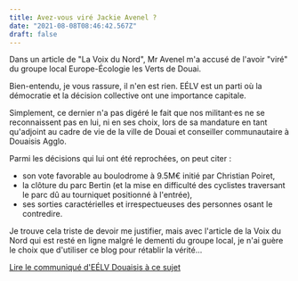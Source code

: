 ```yaml
---
title: Avez-vous viré Jackie Avenel ?
date: "2021-08-08T08:46:42.567Z"
draft: false
---
```


Dans un article de "La Voix du Nord", Mr Avenel m'a accusé de l'avoir "viré" du groupe local Europe-Écologie les Verts de Douai.

Bien-entendu, je vous rassure, il n'en est rien. EÉLV est un parti où la démocratie et la décision collective ont une importance capitale.

Simplement, ce dernier n'a pas digéré le fait que nos militant·es ne se reconnaissent pas en lui, ni en ses choix, lors de sa mandature en tant qu'adjoint au cadre de vie de la ville de Douai et conseiller communautaire à Douaisis Agglo.

Parmi les décisions qui lui ont été reprochées, on peut citer :

- son vote favorable au boulodrome à 9.5M€ initié par Christian Poiret,
- la clôture du parc Bertin (et la mise en difficulté des cyclistes traversant le parc dû au tourniquet positionné à l'entrée),
- ses sorties caractérielles et irrespectueuses des personnes osant le contredire.

Je trouve cela triste de devoir me justifier, mais avec l'article de la Voix du Nord qui est resté en ligne malgré le dementi du groupe local, je n'ai guère le choix que d'utiliser ce blog pour rétablir la vérité...

[Lire le communiqué d'EÉLV Douaisis à ce sujet](https://drive.google.com/file/d/1hXTDEWiWoi3v45mf9cv2ClkKcVUymAQu/view?usp=sharing)